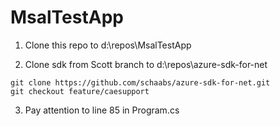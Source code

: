 # MsalTestApp

1. Clone this repo to d:\repos\MsalTestApp

2. Clone sdk from Scott branch to d:\repos\azure-sdk-for-net

```
git clone https://github.com/schaabs/azure-sdk-for-net.git
git checkout feature/caesupport
```

3. Pay attention to line 85 in Program.cs
